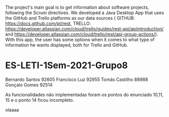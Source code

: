 The project's main goal is to get information about software projects, following the Scrum directives. We developed a Java Desktop App that uses the GitHub and Trello platforms as our data sources (  GITHUB: https://docs.github.com/pt/rest, TRELLO: https://developer.atlassian.com/cloud/trello/guides/rest-api/apiintroduction/ and https://developer.atlassian.com/cloud/trello/rest/api-group-actions/). With this app, the user has some options when it comes to what type of information he wants displayed, both for Trello and GitHub.

# ES-LETI-1Sem-2021-Grupo8
Bernardo Santos 92605
Francisco Luz 92955
Tomás Castilho 88988
Gonçalo Gomes 92514

As funcionalidades não implementadas foram os pontos do enunciado 10,11, 15 e o ponto 14 ficou incompleto.


olaaaa


